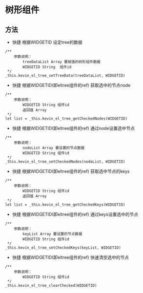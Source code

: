 # 树形组件
## 方法
- 快捷 根据WIDGETID 设定tree的数据
```
/**
    参数说明：
        treeDataList Array 要赋值的树形组件数据
        WIDGETID String  组件id
 */
_this.kevin_el_tree_setTreeData(treeDataList, WIDGETID)
```
- 快捷 根据WIDGETID(即eltree组件的ref) 获取选中的节点node
```
/**
    参数说明：
        WIDGETID String 组件id
        返回值 Array
 */
let list = _this.kevin_el_tree_getCheckedNodes(WIDGETID)
```
- 快捷 根据WIDGETID(即eltree组件的ref) 通过node设置选中节点
```
/**
    参数说明：
        nodeList Array 要设置的节点数据
        WIDGETID String 组件id
 */
_this.kevin_el_tree_setCheckedNodes(nodeList, WIDGETID)
```
- 快捷 根据WIDGETID(即eltree组件的ref) 获取选中节点的keys
```
/**
    参数说明：
        WIDGETID String 组件id
        返回值 Array
 */
let list = _this.kevin_el_tree_getCheckedKeys(WIDGETID)
```
- 快捷 根据WIDGETID(即eltree组件的ref) 通过keys设置选中的节点
```
/**
    参数说明：
        keyList Array 要设置的节点数据
        WIDGETID String 组件id
 */
_this.kevin_el_tree_setCheckedKeys(keyList, WIDGETID)
```
- 快捷 根据WIDGETID(即eltree组件的ref) 快速清空选中的节点
```
/**
    参数说明：
        WIDGETID String 组件id
 */
_this.kevin_el_tree_clearChecked(WIDGETID)
```